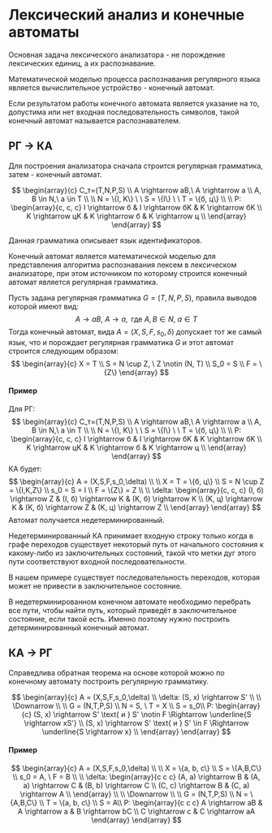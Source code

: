 # Лексический анализ и конечные автоматы

Основная задача лексического анализатора - не порождение лексических единиц, а их распознавание.

Математической моделью процесса распознавания регулярного языка является вычислительное устройство - конечный автомат.

Если результатом работы конечного автомата является указание на то, допустима или нет входная последовательность символов, такой конечный автомат называется распознавателем.

## РГ -> КА

Для построения анализатора сначала строится регулярная грамматика, затем - конечный автомат.

$$
\begin{array}{c}
C_т=(T,N,P,S) \\
A \rightarrow aB,\ A \rightarrow a \\
A, B \in N,\ a \in T \\
\\
N = \{I, K\} \ \ S = \{I\} \ \ T = \{б, ц\} \\
\\
P:
\begin{array}{c, c, c}
I \rightarrow б & I \rightarrow бK & K \rightarrow бK \\
K \rightarrow цK & K \rightarrow б & K \rightarrow ц \\
\end{array}
\end{array}
$$

Данная грамматика описывает язык идентификаторов.

Конечный автомат является математической моделью для представления алгоритма распознавания лексем в лексическом анализаторе, при этом источником по которому строится конечный автомат является регулярная грамматика.

Пусть задана регулярная грамматика $G=(T,N,P,S)$, правила выводов которой имеют вид:
$$ A \rightarrow aB,\ A \rightarrow a, \text{ где } A, B \in N,\ a \in T $$
Тогда конечный автомат, вида $A = (X,S,F,s_0,\delta)$ допускает тот же самый язык, что и порождает регулярная грамматика $G$ и этот автомат строится следующим образом:
$$
\begin{array}{c}
X = T \\
S = N \cup Z, \ Z \notin (N, T) \\
S_0 = S \\
F = \{Z\}
\end{array}
$$ 
#### Пример

Для РГ:
$$
\begin{array}{c}
C_т=(T,N,P,S) \\
A \rightarrow aB,\ A \rightarrow a \\
A, B \in N,\ a \in T \\
\\
N = \{I, K\} \ \ S = \{I\} \ \ T = \{б, ц\} \\
\\
P:
\begin{array}{c, c, c}
I \rightarrow б & I \rightarrow бK & K \rightarrow бK \\
K \rightarrow цK & K \rightarrow б & K \rightarrow ц \\
\end{array}
\end{array}
$$
КА будет:
$$
\begin{array}{c}
A = (X,S,F,s_0,\delta) \\
\\
X = T = \{б, ц\} \\
S = N \cup Z = \{I,K,Z\} \\
s_0 = S = I \\
F = \{Z\} = Z \\
\\
\delta:
\begin{array}{c, c, c}
(I, б) \rightarrow Z & (I, б) \rightarrow K & (K, б) \rightarrow K \\
(K, ц) \rightarrow K & (K, б) \rightarrow Z & (K, ц) \rightarrow Z \\
\end{array}
\end{array}
$$
Автомат получается недетерминированный.

Недетерминированный КА принимает входную строку только когда в графе переходов существует некоторый путь от начального состояния к какому-либо из заключительных состояний, такой что метки дуг этого пути соответствуют входной последовательности.

В нашем примере существует последовательность переходов, которая может не привести в заключительное состояние.

В недетерминированном конечном автомате необходимо перебрать все пути, чтобы найти путь, который приведёт в заключительное состояние, если такой есть. Именно поэтому нужно построить детерминированный конечный автомат.

## КА -> РГ

Справедлива обратная теорема на основе которой можно по конечному автомату построить регулярную грамматику.

$$
\begin{array}{c}
A = (X,S,F,s_0,\delta) \\
\delta: (S, x) \rightarrow S' \\
\\ \Downarrow \\ \\
G = (N,T,P,S) \\
N = S, \ T = X \\
S = s_0\\
P:
\begin{array}{c}
(S, x) \rightarrow S' \text{ и } S' \notin F \Rightarrow \underline{S \rightarrow xS'} \\
(S, x) \rightarrow S' \text{ и } S' \in F \Rightarrow \underline{S \rightarrow x} \\
\end{array}
\end{array}
$$

#### Пример

$$
\begin{array}{c}
A = (X,S,F,s_0,\delta) \\
\\
X = \{a, b, c\} \\
S = \{A,B,C\} \\
s_0 = A, \ F = B \\
\\
\delta:
\begin{array}{c c c}
(A, a) \rightarrow B & (A, a) \rightarrow C & (B, b) \rightarrow C \\
(C, c) \rightarrow B & (C, a) \rightarrow A \\
\end{array} \\
\\ \Downarrow \\ \\
G = (N,T,P,S) \\
N = \{A,B,C\} \\
T = \{a, b, c\} \\
S = A\\
P:
\begin{array}{c c c}
A \rightarrow aB & A \rightarrow a & B \rightarrow bC \\
C \rightarrow c & C \rightarrow aA
\end{array}
\end{array}
$$
